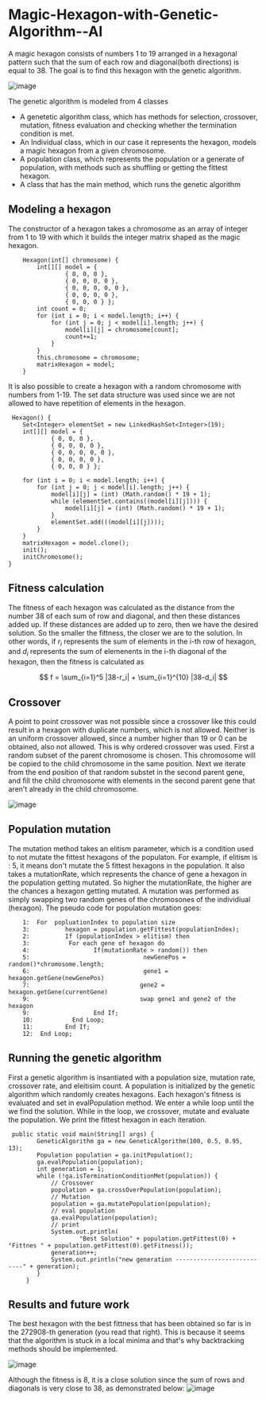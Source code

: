 # Magic-Hexagon-with-Genetic-Algorithm--AI

A magic hexagon consists of numbers 1 to 19 arranged in a hexagonal pattern such that the sum of each row and diagonal(both directions) is equal to 38. The goal is to find this hexagon with the genetic algorithm.

![image](https://user-images.githubusercontent.com/84543584/191955753-fcd63b01-2d93-4e83-bb37-88496b6a3d86.png)


The genetic algorithm is modeled from 4 classes

  * A genetetic algorithm class, which has methods for selection, crossover, mutation, fitness evaluation and checking whether the termination condition is met.
  * An Individual class, which in our case it represents the hexagon,  models a magic hexagon from a given chromosome.
  * A population class, which represents the population or a generate of population, with methods such as shuffling or getting the fittest hexagon.
  * A class that has the main method, which runs the genetic algorithm
  
 
 ## Modeling a hexagon 
 
 The constructor of a hexagon takes a chromosome as an array of integer from 1 to 19 with which it builds the integer matrix shaped as the magic hexagon.
 
        Hexagon(int[] chromosome) {
            int[][] model = {
                    { 0, 0, 0 },
                    { 0, 0, 0, 0 },
                    { 0, 0, 0, 0, 0 },
                    { 0, 0, 0, 0 },
                    { 0, 0, 0 } };
            int count = 0;
            for (int i = 0; i < model.length; i++) {
                for (int j = 0; j < model[i].length; j++) {
                    model[i][j] = chromosome[count];
                    count+=1;
                }
            }
            this.chromosome = chromosome;
            matrixHexagon = model;
        }
  
  It is also possible  to create a hexagon with a random chromosome with numbers from 1-19. The set data structure was used since we are not allowed to have repetition of elements in the hexagon.
  
     Hexagon() {
        Set<Integer> elementSet = new LinkedHashSet<Integer>(19);
        int[][] model = {
                { 0, 0, 0 },
                { 0, 0, 0, 0 },
                { 0, 0, 0, 0, 0 },
                { 0, 0, 0, 0 },
                { 0, 0, 0 } };

        for (int i = 0; i < model.length; i++) {
            for (int j = 0; j < model[i].length; j++) {
                model[i][j] = (int) (Math.random() * 19 + 1);
                while (elementSet.contains((model[i][j]))) {
                    model[i][j] = (int) (Math.random() * 19 + 1);
                }
                elementSet.add(((model[i][j])));
            }
        }
        matrixHexagon = model.clone();
        init();
        initChromosome();
    }
  
  ## Fitness calculation 
  
 The fitness of each hexagon was calculated as the distance from the number 38 of each sum of row and diagonal, and then these distances added up. If these distances are added up to zero, then we have the desired solution. So the smaller the fittness, the closer we are to the solution. In other words, if $r_i$ represents the sum of elements in the i-th row of hexagon, and $d_i$ represents the sum of elemenents in the i-th diagonal of the hexagon, then the fitness is calculated as 
 
 $$ f =  \sum_{i=1}^5  |38-r_i| + \sum_{i=1}^{10}  |38-d_i| $$
  
  ## Crossover 
  
A point to point crossover was not possible since a crossover like this could result in a hexagon with duplicate numbers, which is not allowed. Neither is an uniform crossover allowed, since a number higher than 19 or 0 can be obtained, also not allowed. This is why ordered crossover was used. First a random subset of the parent chromosome is chosen. This chromosome will be copied to the child chromosome in the same position. Next we iterate from the end position of that random substet in the second parent gene, and fill the child chromosome with elements in the second parent gene that aren't already in the child chromosome. 
  
  ![image](https://user-images.githubusercontent.com/84543584/191964556-4b97df46-c69e-4ccf-a6fc-867b98656540.png)


## Population mutation 

The mutation method takes an elitism parameter, which is a condition used to not mutate the fittest hexagons of the populaton. For example, if elitism is : 5, it means don't mutate the 5 fittest hexagons in the population. It also takes a mutationRate, which represents the chance of gene a hexagon in the population getting mutated.
So higher the mutationRate, the higher are the chances a hexagon getting mutated. A mutation was performed as simply swapping two random genes of the chromosones of the individiual (hexagon). The pseudo code for population mutation goes:
  
        1:  For  popluationIndex to population size
        3:          hexagon = population.getFittest(populationIndex);
        2:          If (populationIndex > elitism) then
        3:           For each gene of hexagon do 
        4:                  If(mutationRate > random()) then
        5:                                newGenePos = random()*chromosome.length;
        6:                                gene1 = hexagon.getGene(newGenePos)
        7:                               gene2 = hexagon.getGene(currentGene) 
        9:                               swap gene1 and gene2 of the hexagon
        9:                  End If;
        10:           End Loop;
        11:         End If;
        12:  End Loop;
        
## Running the genetic algorithm
 
First a genetic algorithm is insantiated with a population size, mutation rate, crossover rate, and eleitisim count. A population is initialized by the genetic algorithm which randomly creates hexagons. Each hexagon's fitness is evaluated and set in evalPopulation method. We enter a while loop until the we find the solution. While in the loop, we crossover, mutate and evaluate the population. We print the fittest hexagon in each iteration. 

     public static void main(String[] args) {
            GeneticAlgorithm ga = new GeneticAlgorithm(100, 0.5, 0.95, 13);
            Population population = ga.initPopulation();
            ga.evalPopulation(population);
            int generation = 1;
            while (!ga.isTerminationConditionMet(population)) {
                // Crossover
                population = ga.crossOverPopulation(population);
                // Mutation
                population = ga.mutatePopulation(population);
                // eval population
                ga.evalPopulation(population);
                // print
                System.out.println(
                        "Best Solution" + population.getFittest(0) + "Fittnes " + population.getFittest(0).getFitness());
                generation++;
                System.out.println("new generation ---------------------------" + generation);
            }
         }
        
## Results and future work

The best hexagon with the best fittness that has been obtained so far is in the 272908-th generation (you read that right). This is because it seems that the algorithm is stuck in a local minima and that's why backtracking methods should be implemented.

![image](https://user-images.githubusercontent.com/84543584/191972457-0a39585b-0acd-443d-9ce1-53f130ff59e4.png)

Although the fitness is 8, it is a close solution since the sum of rows and diagonals is very close to 38, as demonstrated below:
![image](https://user-images.githubusercontent.com/84543584/191973105-5fd5b8f8-fde5-434e-9e44-0dfcd49f480f.png)

